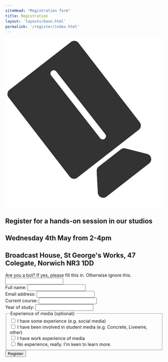 ```yaml
---
siteHead: "Registration form"
title: Registration
layout: 'layouts/base.html'
permalink: '/register/index.html'
---
```



<img src="../_includes/images/camera.svg" alt="camera picture" />

<article id="registration-form">

<h1>Register for a hands-on session in our studios</h1>
<h2>Wednesday 4th May from 2-4pm</h2>
<h2>Broadcast House, St George's Works, 47 Colegate, Norwich NR3 1DD</h2>

<form action="" method="POST" name="registation-form-uea" data-netlify="true" netlify-honeypot="bot-field">
  <div class="hidden">
    <label>
      Are you a bot? If yes, please fill this in. Otherwise ignore this. 
      <input name="bot-field" />
    </label>
  </div>
  <div class="form-entry">
    <label for="name">Full name: </label>
    <input type="text" name="name" id="name" required>
  </div>
  <div class="form-entry">
    <label for="email">Email address: </label>
    <input type="email" name="email" id="email" required>
  </div>
  <div class="form-entry">
    <label for="course">Current course: </label>
    <input type="text" name="course" id="course" required>
  </div>
  <div class="form-entry">
    <label for="year">Year of study: </label>
    <input type="text" name="year" id="name" required>
  </div>
  <div class="form-entry">
    <fieldset>
    <legend>Experience of media (optional): </legend>
      <input type="checkbox" id="some-experience" name="some-experience" value="SomeExperience">
      <label for="some-experience"> I have some experience (e.g. social media)</label><br>
      <input type="checkbox" id="specific-experience" name="specific-experience" value="SpecificExperienceEgConcrete">
      <label for="specific-experience">I have been involved in student media (e.g. Concrete, Livewire, other)
      </label><br>
      <input type="checkbox" id="work-experience" name="work-experience" value="WorkExperience">
      <label for="work-experience"> I have work experience of media</label><br>
      <input type="checkbox" id="no-experience" name="no-expereince" value="NoExperience">
      <label for="no-experience"> No experience, really. I'm keen to learn more.</label><br>
    </fieldset>
  </div>
  <div class="form-entry submit-div">
    <input type="submit" value="Register">
  </div>
</form>

</article>
